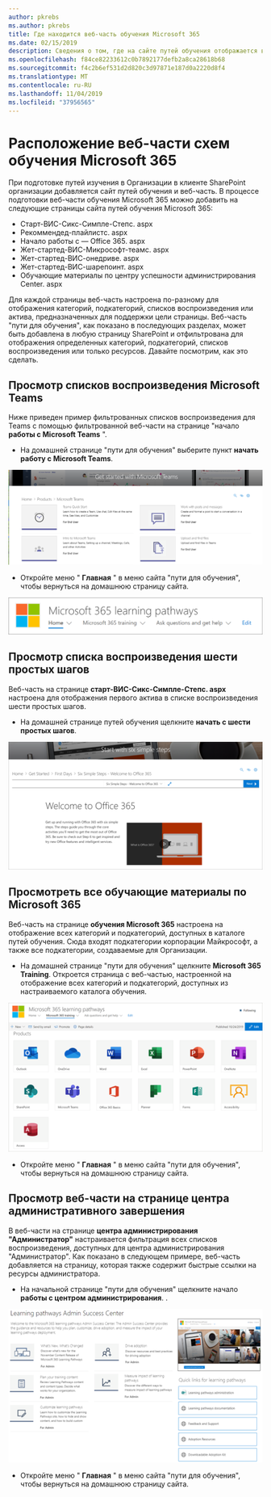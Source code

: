 ```yaml
---
author: pkrebs
ms.author: pkrebs
title: Где находится веб-часть обучения Microsoft 365
ms.date: 02/15/2019
description: Сведения о том, где на сайте путей обучения отображается веб-часть "пути для обучения"
ms.openlocfilehash: f84ce82233612c0b7892177defb2a8ca28618b68
ms.sourcegitcommit: f4c2b6ef531d2d820c3d97871e187d0a2220d8f4
ms.translationtype: MT
ms.contentlocale: ru-RU
ms.lasthandoff: 11/04/2019
ms.locfileid: "37956565"
---
```

# <a name="wheres-the-microsoft-365-learning-pathways-web-part"></a>Расположение веб-части схем обучения Microsoft 365 

При подготовке путей изучения в Организации в клиенте SharePoint организации добавляется сайт путей обучения и веб-часть. В процессе подготовки веб-части обучения Microsoft 365 можно добавить на следующие страницы сайта путей обучения Microsoft 365:

- Старт-ВИС-Сикс-Симпле-Степс. aspx 
- Рекоммендед-плайлистс. aspx
- Начало работы с — Office 365. aspx
- Жет-стартед-ВИС-Микрософт-теамс. aspx
- Жет-стартед-ВИС-онедриве. aspx
- Жет-стартед-ВИС-шарепоинт. aspx
- Обучающие материалы по центру успешности администрирования Center. aspx

Для каждой страницы веб-часть настроена по-разному для отображения категорий, подкатегорий, списков воспроизведения или актива, предназначенных для поддержки цели страницы. Веб-часть "пути для обучения", как показано в последующих разделах, может быть добавлена в любую страницу SharePoint и отфильтрована для отображения определенных категорий, подкатегорий, списков воспроизведения или только ресурсов. Давайте посмотрим, как это сделать. 

## <a name="view-microsoft-teams-playlists"></a>Просмотр списков воспроизведения Microsoft Teams

Ниже приведен пример фильтрованных списков воспроизведения для Teams с помощью фильтрованной веб-части на странице "начало **работы с Microsoft Teams** ". 

- На домашней странице "пути для обучения" выберите пункт **начать работу с Microsoft Teams**.

![кг-вхереисвп-теамс. png](media/cg-whereiswp-teams.png)

- Откройте меню " **Главная** " в меню сайта "пути для обучения", чтобы вернуться на домашнюю страницу сайта.

![кг-хомебтнмену. png](media/cg-homebtnmenu.png)

## <a name="view-the-six-simple-steps-playlist"></a>Просмотр списка воспроизведения шести простых шагов

Веб-часть на странице **старт-ВИС-Сикс-Симпле-Степс. aspx** настроена для отображения первого актива в списке воспроизведения шести простых шагов. 

- На домашней странице путей обучения щелкните **начать с шести простых шагов**. 

![кг-вхереисвп-Сикс. png](media/cg-whereiswp-six.png)

## <a name="view-all-microsoft-365-training"></a>Просмотреть все обучающие материалы по Microsoft 365

Веб-часть на странице **обучения Microsoft 365** настроена на отображение всех категорий и подкатегорий, доступных в каталоге путей обучения. Сюда входят подкатегории корпорации Майкрософт, а также все подкатегории, создаваемые для Организации.

- На домашней странице "пути для обучения" щелкните **Microsoft 365 Training**. Откроется страница с веб-частью, настроенной на отображение всех категорий и подкатегорий, доступных из настраиваемого каталога обучения.

![CG-whereiswp-O365. png](media/cg-whereiswp-o365.png)

- Откройте меню " **Главная** " в меню сайта "пути для обучения", чтобы вернуться на домашнюю страницу сайта.

## <a name="view-the-web-part-on-the-admin-success-center-page"></a>Просмотр веб-части на странице центра административного завершения

В веб-части на странице **центра администрирования "Администратор"** настраивается фильтрация всех списков воспроизведения, доступных для центра администрирования "Администратор". Как показано в следующем примере, веб-часть добавляется на страницу, которая также содержит быстрые ссылки на ресурсы администратора. 

- На начальной странице "пути для обучения" щелкните начало **работы с центром администрирования**. . 

![кг-админсукцессцентервебпарт. png](media/cg-adminsuccesscenterwebpart.png)

- Откройте меню " **Главная** " в меню сайта "пути для обучения", чтобы вернуться на домашнюю страницу сайта.

